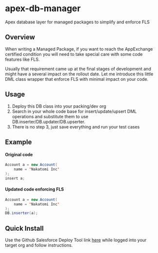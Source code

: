 apex-db-manager
===============

Apex database layer for managed packages to simplify and enforce FLS

## Overview

When writing a Managed Package, if you want to reach the AppExchange certified condition you will need to take special care with some code features like FLS.

Usually that requirement came up at the final stages of development and might have a several impact on the rollout date. Let me introduce this little DML class wrapper that enforce FLS with minimal impact on your code.

## Usage
1. Deploy this DB class into your packing/dev org
2. Search in your whole code base for insert/update/upsert DML operations and substitute them to use DB.inserter/DB.updater/DB.upserter. 
3. There is no step 3, just save everything and run your test cases

## Example
#### Original code
```java
Account a = new Account(
	name = 'Nakatomi Inc'
);
insert a;
```

#### Updated code enforcing FLS
```java
Account a = new Account(
	name = 'Nakatomi Inc'
);
DB.inserter(a);
```

## Quick Install
Use the Github Salesforce Deploy Tool link [here](https://githubsfdeploy.herokuapp.com/app/githubdeploy/aldoforce/apex-db-manager) while logged into your target org and follow instructions.

